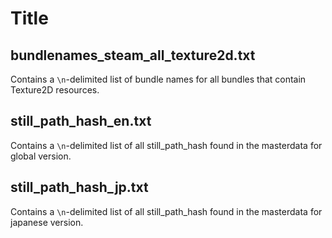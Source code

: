 # Title

## bundlenames_steam_all_texture2d.txt

Contains a `\n`-delimited list of bundle names for all bundles that contain Texture2D resources.

## still_path_hash_en.txt

Contains a `\n`-delimited list of all still_path_hash found in the masterdata for global version.

## still_path_hash_jp.txt

Contains a `\n`-delimited list of all still_path_hash found in the masterdata for japanese version.